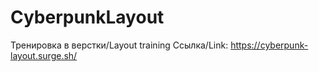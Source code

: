 # CyberpunkLayout
Тренировка в верстки/Layout training
Ссылка/Link:
https://cyberpunk-layout.surge.sh/


    
